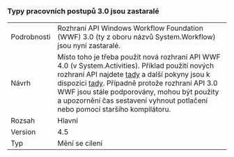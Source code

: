 ### <a name="workflow-30-types-are-obsolete"></a>Typy pracovních postupů 3.0 jsou zastaralé

|   |   |
|---|---|
|Podrobnosti|Rozhraní API Windows Workflow Foundation (WWF) 3.0 (ty z oboru názvů System.Workflow) jsou nyní zastaralé.|
|Návrh|Místo toho je třeba použít nová rozhraní API WWF 4.0 (v System.Activities). Příklad použití nových rozhraní API najdete [tady](~/docs/framework/windows-workflow-foundation/how-to-update-the-definition-of-a-running-workflow-instance.md) a další pokyny jsou k dispozici [tady](http://blogs.msdn.com/b/workflowteam/archive/2012/02/08/deprecatingwf3.aspx). Případně protože rozhraní API 3.0 WWF jsou stále podporovány, mohou být použity a upozornění čas sestavení vyhnout potlačení nebo pomocí staršího kompilátoru.|
|Rozsah|Hlavní|
|Version|4.5|
|Typ|Mění se cílení|


